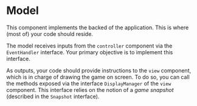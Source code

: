 # Model

This component implements the backed of the application.
This is where (most of) your code should reside.

The model receives inputs from the `controller` component via the `EventHandler` interface.
Your primary objective is to implement this interface.

As outputs, your code should provide instructions to the `view` component, which is in charge of drawing the game on screen.
To do so, you can call the methods exposed via the interface `DisplayManager` of the `view` component.
This interface relies on the notion of a _game snapshot_ (described in the `Snapshot` interface).
